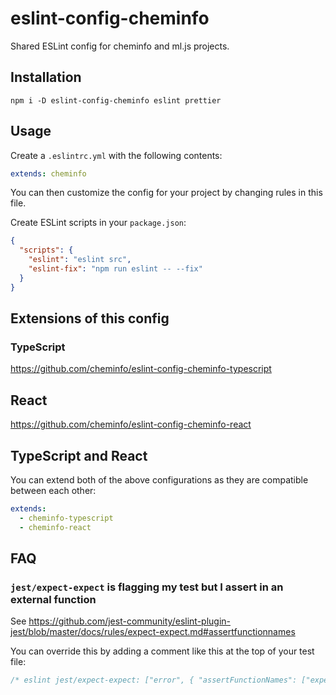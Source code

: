 # eslint-config-cheminfo

Shared ESLint config for cheminfo and ml.js projects.

## Installation

```console
npm i -D eslint-config-cheminfo eslint prettier
```

## Usage

Create a `.eslintrc.yml` with the following contents:

```yml
extends: cheminfo
```

You can then customize the config for your project by changing rules in this file.

Create ESLint scripts in your `package.json`:

```json
{
  "scripts": {
    "eslint": "eslint src",
    "eslint-fix": "npm run eslint -- --fix"
  }
}
```

## Extensions of this config

### TypeScript

https://github.com/cheminfo/eslint-config-cheminfo-typescript

## React

https://github.com/cheminfo/eslint-config-cheminfo-react

## TypeScript and React

You can extend both of the above configurations as they are compatible between each other:

```yml
extends:
  - cheminfo-typescript
  - cheminfo-react
```

## FAQ

### `jest/expect-expect` is flagging my test but I assert in an external function

See https://github.com/jest-community/eslint-plugin-jest/blob/master/docs/rules/expect-expect.md#assertfunctionnames

You can override this by adding a comment like this at the top of your test file:

```js
/* eslint jest/expect-expect: ["error", { "assertFunctionNames": ["expect", "functionThatCallsExpect"] }] */
```
